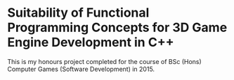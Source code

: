 Suitability of Functional Programming Concepts for 3D Game Engine Development in C++
==

This is my honours project completed for the course of BSc (Hons) Computer Games (Software Development) in 2015.
